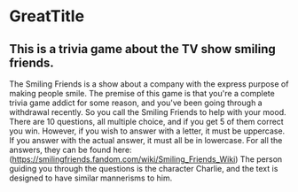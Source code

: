 # GreatTitle

## This is a trivia game about the TV show smiling friends.
The Smiling Friends is a show about a company with the express purpose of making people smile.
The premise of this game is that you're a complete trivia game addict for some reason, and you've been going through a withdrawal recently. So you call the Smiling Friends to help with your mood.
There are 10 questions, all multiple choice, and if you get 5 of them correct you win.
However, if you wish to answer with a letter, it must be uppercase.
If you answer with the actual answer, it must all be in lowercase.
For all the answers, they can be found here: (https://smilingfriends.fandom.com/wiki/Smiling_Friends_Wiki)
The person guiding you through the questions is the character Charlie, and the text is designed to have similar mannerisms to him.
